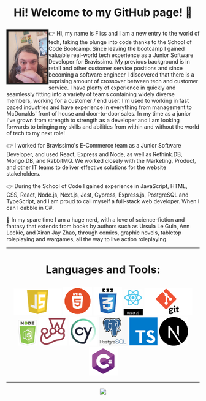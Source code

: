# <p align=center>Hi! Welcome to my GitHub page! :wave:</p>

<img align="left" alt="A portrait photo of Fliss317 holding a miniature figure" src="https://github.com/Fliss317/Fliss317/blob/main/20220912_112532.jpg" width="100" height="auto" border="5px solid black"/> 👉 Hi, my name is Fliss and I am a new entry to the world of tech, taking the plunge into code thanks to the School of Code Bootcamp. Since leaving the bootcamp I gained valuable real-world tech experience as a Junior Software Developer for Bravissimo. My previous background is in retail and other customer service positions and since becoming a software engineer I discovered that there is a suprising amount of crossover between tech and customer service. I have plenty of experience in quickly and seamlessly fitting into a variety of teams containing widely diverse members, working for  a customer / end user. I'm used to working in fast paced industries and have experience in everything from management to McDonalds' front of house and door-to-door sales. In my time as a junior I've grown from strength to strength as a developer and I am looking forwards to bringing my skills and abilities from within and without the world of tech to my next role!

👉 I worked for Bravissimo's E-Commerce team as a Junior Software Developer, and used React, Express and Node, as well as Rethink.DB, Mongo.DB, and RabbitMQ. We worked closely with the Marketing, Product, and other IT teams to deliver effective solutions for the website stakeholders.

👉 During the School of Code I gained experience in JavaScript, HTML, CSS, React, Node.js, Next.js, Jest, Cypress, Express.js, PostgreSQL and TypeScript, and I am proud to call myself a full-stack web developer. When I can I dabble in C#.

🎲 In my spare time I am a huge nerd, with a love of science-fiction and fantasy that extends from books by authors such as Ursula Le Guin, Ann Leckie, and Xiran Jay Zhao, through comics, graphic novels, tabletop roleplaying and wargames, all the way to live action roleplaying.

<hr/>

# <p align=center> Languages and Tools: </p>

<p align=center>
  <img alt="JavaScript logo" src="https://github.com/Fliss317/Fliss317/blob/main/javascript-logo-transparent-logo-javascript-images-3.png" width="125" height="auto" />
  <img alt="HTML logo" src="https://github.com/Fliss317/Fliss317/blob/main/HTML_logo.png" width="75" height="auto" />
  <img alt="CSS logo" src="https://github.com/Fliss317/Fliss317/blob/main/css3-logo-png-transparent.png" width="75" height="auto" />
  <img alt="React logo" src="https://github.com/Fliss317/Fliss317/blob/main/new_react_logo.png" width="50" height="auto" />
  <img alt="Git logo" src="https://github.com/Fliss317/Fliss317/blob/main/git_logo.png" width="125" height="auto" />
  <img alt="Node logo" src="https://github.com/Fliss317/Fliss317/blob/main/new_node_logo.png" width="50" height="auto" />
  <img alt="Jest logo" src="https://github.com/Fliss317/Fliss317/blob/main/jest_logo.png" width="75" height="auto" />
  <img alt="Cypress logo" src="https://github.com/Fliss317/Fliss317/blob/main/new_cypress_logo.jpg" width="75" height="auto" />
  <img alt="PostgreSQL logo" src="https://github.com/Fliss317/Fliss317/blob/main/new_postgresql_logo.png" width="75" height="auto" />
  <img alt="TypeScript logo" src="https://github.com/Fliss317/Fliss317/blob/main/typescript-logo-png.png" width="75" height="auto" />
  <img alt="Next logo" src="https://github.com/Fliss317/Fliss317/blob/main/next_js_logo.png" width="75" height="auto" />
  <img alt="C# logo" src="https://github.com/Fliss317/Fliss317/blob/main/c_sharp_logo.png" width="75" height="auto" />
</p>

<hr />

<p align="center"><img align="center" src="https://komarev.com/ghpvc/?username=Fliss317&color=red&label=Views" /></p>


